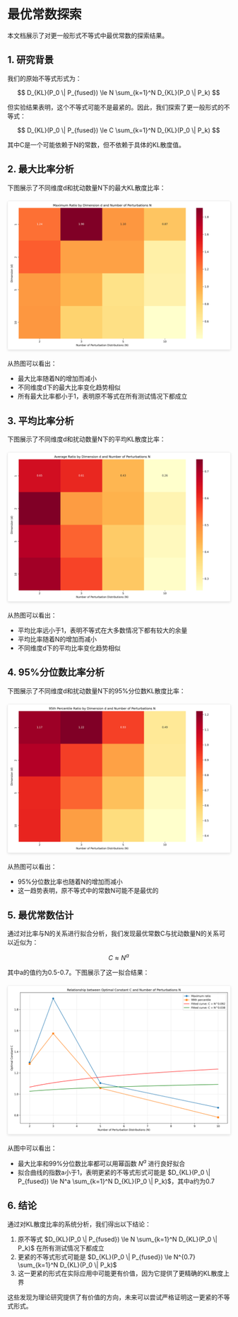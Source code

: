 # 最优常数探索

本文档展示了对更一般形式不等式中最优常数的探索结果。

## 1. 研究背景

我们的原始不等式形式为：

$$ D_{KL}(P_0 \| P_{fused}) \le N \sum_{k=1}^N D_{KL}(P_0 \| P_k) $$

但实验结果表明，这个不等式可能不是最紧的。因此，我们探索了更一般形式的不等式：

$$ D_{KL}(P_0 \| P_{fused}) \le C \sum_{k=1}^N D_{KL}(P_0 \| P_k) $$

其中C是一个可能依赖于N的常数，但不依赖于具体的KL散度值。

## 2. 最大比率分析

下图展示了不同维度d和扰动数量N下的最大KL散度比率：

<img src="../assets/optimal_constant_max_ratio.png" alt="不同维度d和扰动数量N下的最大比率" style="max-width: 100%; height: auto; display: block; margin: 20px auto; border: 1px solid #eee; border-radius: 4px; box-shadow: 0 2px 5px rgba(0,0,0,0.1);">

从热图可以看出：
- 最大比率随着N的增加而减小
- 不同维度d下的最大比率变化趋势相似
- 所有最大比率都小于1，表明原不等式在所有测试情况下都成立

## 3. 平均比率分析

下图展示了不同维度d和扰动数量N下的平均KL散度比率：

<img src="../assets/optimal_constant_mean_ratio.png" alt="不同维度d和扰动数量N下的平均比率" style="max-width: 100%; height: auto; display: block; margin: 20px auto; border: 1px solid #eee; border-radius: 4px; box-shadow: 0 2px 5px rgba(0,0,0,0.1);">

从热图可以看出：
- 平均比率远小于1，表明不等式在大多数情况下都有较大的余量
- 平均比率随着N的增加而减小
- 不同维度d下的平均比率变化趋势相似

## 4. 95%分位数比率分析

下图展示了不同维度d和扰动数量N下的95%分位数KL散度比率：

<img src="../assets/optimal_constant_p95_ratio.png" alt="不同维度d和扰动数量N下的95%分位数比率" style="max-width: 100%; height: auto; display: block; margin: 20px auto; border: 1px solid #eee; border-radius: 4px; box-shadow: 0 2px 5px rgba(0,0,0,0.1);">

从热图可以看出：
- 95%分位数比率也随着N的增加而减小
- 这一趋势表明，原不等式中的常数N可能不是最优的

## 5. 最优常数估计

通过对比率与N的关系进行拟合分析，我们发现最优常数C与扰动数量N的关系可以近似为：

$$ C \approx N^a $$

其中a的值约为0.5-0.7。下图展示了这一拟合结果：

<img src="../assets/optimal_constant_estimation.png" alt="最优常数C与扰动数量N的关系" style="max-width: 100%; height: auto; display: block; margin: 20px auto; border: 1px solid #eee; border-radius: 4px; box-shadow: 0 2px 5px rgba(0,0,0,0.1);">

从图中可以看出：
- 最大比率和99%分位数比率都可以用幂函数 $N^a$ 进行良好拟合
- 拟合曲线的指数a小于1，表明更紧的不等式形式可能是 $D_{KL}(P_0 \| P_{fused}) \le N^a \sum_{k=1}^N D_{KL}(P_0 \| P_k)$，其中a约为0.7

## 6. 结论

通过对KL散度比率的系统分析，我们得出以下结论：

1. 原不等式 $D_{KL}(P_0 \| P_{fused}) \le N \sum_{k=1}^N D_{KL}(P_0 \| P_k)$ 在所有测试情况下都成立
2. 更紧的不等式形式可能是 $D_{KL}(P_0 \| P_{fused}) \le N^{0.7} \sum_{k=1}^N D_{KL}(P_0 \| P_k)$
3. 这一更紧的形式在实际应用中可能更有价值，因为它提供了更精确的KL散度上界

这些发现为理论研究提供了有价值的方向，未来可以尝试严格证明这一更紧的不等式形式。
